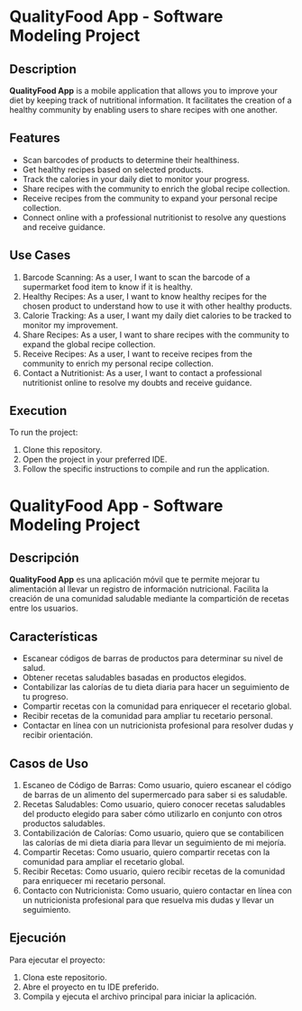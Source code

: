 # QualityFood App - Software Modeling Project

## Description

**QualityFood App** is a mobile application that allows you to improve your diet by keeping track of nutritional information. It facilitates the creation of a healthy community by enabling users to share recipes with one another.

## Features

-   Scan barcodes of products to determine their healthiness.
-   Get healthy recipes based on selected products.
-   Track the calories in your daily diet to monitor your progress.
-   Share recipes with the community to enrich the global recipe collection.
-   Receive recipes from the community to expand your personal recipe collection.
-   Connect online with a professional nutritionist to resolve any questions and receive guidance.

## Use Cases

1.  Barcode Scanning: As a user, I want to scan the barcode of a supermarket food item to know if it is healthy.
2.  Healthy Recipes: As a user, I want to know healthy recipes for the chosen product to understand how to use it with other healthy products.
3.  Calorie Tracking: As a user, I want my daily diet calories to be tracked to monitor my improvement.
4.  Share Recipes: As a user, I want to share recipes with the community to expand the global recipe collection.
5.  Receive Recipes: As a user, I want to receive recipes from the community to enrich my personal recipe collection.
6.  Contact a Nutritionist: As a user, I want to contact a professional nutritionist online to resolve my doubts and receive guidance.

## Execution

To run the project:

1.  Clone this repository.
2.  Open the project in your preferred IDE.
3.  Follow the specific instructions to compile and run the application.


# QualityFood App - Software Modeling Project

## Descripción

**QualityFood App** es una aplicación móvil que te permite mejorar tu alimentación al llevar un registro de información nutricional. Facilita la creación de una comunidad saludable mediante la compartición de recetas entre los usuarios.

## Características

-   Escanear códigos de barras de productos para determinar su nivel de salud.
-   Obtener recetas saludables basadas en productos elegidos.
-   Contabilizar las calorías de tu dieta diaria para hacer un seguimiento de tu progreso.
-   Compartir recetas con la comunidad para enriquecer el recetario global.
-   Recibir recetas de la comunidad para ampliar tu recetario personal.
-   Contactar en línea con un nutricionista profesional para resolver dudas y recibir orientación.

## Casos de Uso

1.  Escaneo de Código de Barras: Como usuario, quiero escanear el código de barras de un alimento del supermercado para saber si es saludable.
2.  Recetas Saludables: Como usuario, quiero conocer recetas saludables del producto elegido para saber cómo utilizarlo en conjunto con otros productos saludables.
3.  Contabilización de Calorías: Como usuario, quiero que se contabilicen las calorías de mi dieta diaria para llevar un seguimiento de mi mejoría.
4.  Compartir Recetas: Como usuario, quiero compartir recetas con la comunidad para ampliar el recetario global.
5.  Recibir Recetas: Como usuario, quiero recibir recetas de la comunidad para enriquecer mi recetario personal.
6.  Contacto con Nutricionista: Como usuario, quiero contactar en línea con un nutricionista profesional para que resuelva mis dudas y llevar un seguimiento.

## Ejecución

Para ejecutar el proyecto:

1.  Clona este repositorio.
2.  Abre el proyecto en tu IDE preferido.
3.  Compila y ejecuta el archivo principal para iniciar la aplicación.